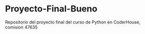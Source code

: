 # Proyecto-Final-Bueno
Repositorio del proyecto final del curso de Python en CoderHouse, comision 47635 
